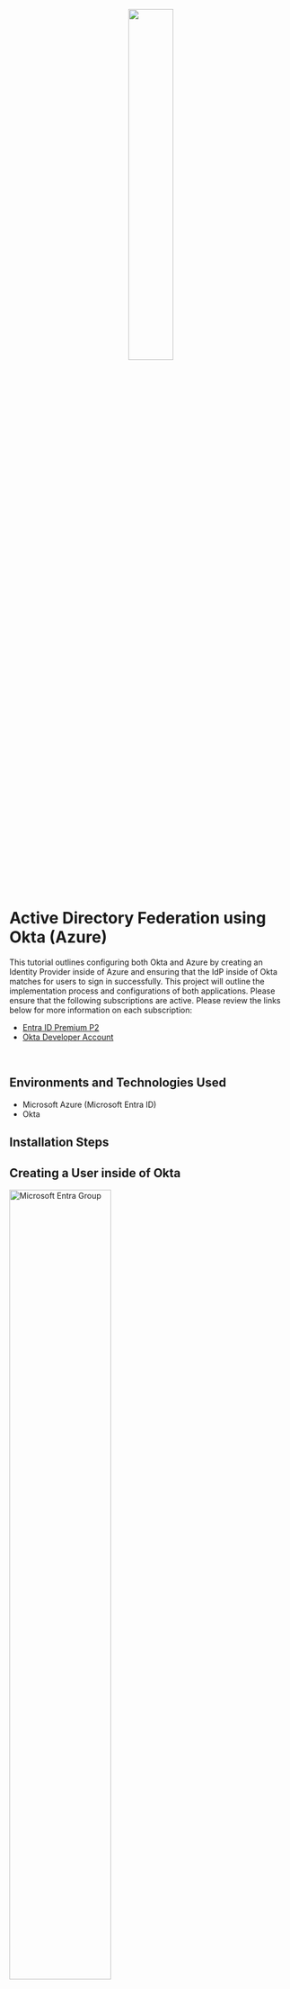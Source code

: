 <p align="center">
<img src="https://imgur.com/Eisrkr6.png" height="40%" width="40% alt=" AD Federation"/>
</p>

<h1>Active Directory Federation using Okta (Azure)</h1>

This tutorial outlines configuring both Okta and Azure by creating an Identity Provider inside of Azure and ensuring that the IdP inside of Okta matches for users to sign in successfully. This project will outline the implementation process and configurations of both applications. Please ensure that the following subscriptions are active. Please review the links below for more information on each subscription:

- [Entra ID Premium P2](https://www.microsoft.com/en-us/security/business/microsoft-entra-pricing)
- [Okta Developer Account](https://www.okta.com/free-trial/)

<br />

<h2>Environments and Technologies Used</h2>

- Microsoft Azure (Microsoft Entra ID)
- Okta

<h2>Installation Steps</h2>

<h2>Creating a User inside of Okta</h2>
<p>
<img src="https://imgur.com/byDJ1mI.png" height="60%" width="60%" alt="Microsoft Entra Group"/>
<img src="https://imgur.com/sPkeura.png" height="60%" width="60%" alt="Microsoft Entra Group"/>
</p>
<p>
  
- Please ensure that you set on your Okta account, as this account can be used for a 30-day free trial.
- To create a user inside Okta, select Directory > People > Add Person > Add User Info and Save. The new user will appear under the People tab.
- Select the user that was created > Select Admin roles > Add individual admin privileges > Select the dropdown from the role and select Super Administrator > save changes. This user will have administrator privileges of the Okta account.
</p>
<br />
<h2>Setting up the Identity Provider in Okta</h2>
<p>
<img src="https://imgur.com/mvxha1M.png" height="60%" width="60% alt="IdP"/>
<img src="https://imgur.com/2zr1NfX.png" height="60%" width="60% alt="IdP"/>
<img src="https://imgur.com/2h0v1Jy.png" height="60%" width="60% alt="IdP"/>
</p>
<p>

- Next, you will set up the identity provider inside of Okta. Select Security > Identity Providers > Add Identity Provider > Choose SAML as the Identity Provider (IDP) > Select Next > Fill at the required fields under General, Authentication Settings, and Account Matching with IDP username.
- For SAML Protocol Settings, navigate to your Azure portal > Sign in with your super administrator account (Ensure that P2 licenses are active) > Select Microsoft Entra ID > Select Enterprise applications > New Application > Create New application and name it > Select ‘Integrate any other application you don’t find in the gallery’ > Select create
</p>
<br />
<h2>Setting up the IdP in Azure</h2>
<p>
<img src="https://imgur.com/f4pxRkL.png" height="60%" width="60%" alt="AD Federation"/>
<img src="https://imgur.com/Idw7YWy.png" height="80%" width="80%" alt="AD Federation"/>
</p>
<p>

- After creating the application, select ‘Setup SSO’ > Select SAML for the SSO method > Fill out the Identifier (Entity ID) and Reply URL by creating a dummy URL (We’ll get back to this part later) > Select Save.
- Next, select Attributes and Claims and fill in the information that will be sent to Okta.
- Keep in mind that this information that is sent from Azure to Okta, must match for the user to receive access.
- Open a current attribute claim and copy the ‘Namespace schema’, as this is very important for mapping and bringing over information.
- Add a name for the claim > Paste in the schema URL > Name the source attribute > Select Save
</p>
<br />
<h2>Setting up the IdP in Azure Continued</h2>
<p>
<img src="https://imgur.com/z14W9LP.png" height="60%" width="60%" alt="AD Federation"/>
<img src="https://imgur.com/79f5JQc.png" height="60%" width="60%" alt="AD Federation"/>
<img src="https://imgur.com/1E5fQ97.png" height="60%" width="60%" alt="AD Federation"/>
</p>
<p>

- Next, you will create a new SAML certificate > Select Save > Select the three dots to download the Base 64 Certificate download.
- Next, go back to the IDp provider screen in Okta and enter in the IDP Issue URI, IDP SSO URL, and the IDP signature Certificate under SAML Protocol Settings > Select Finish.
- Next, you will collect the Assertion Consumer Service URL and Audience URI for the SAML IDP for Okta and add to the Basic SAML Configuration for the Identifier (Entity ID) using the Audience URI and Reply URL using the Assertion Consumer Service URL > Select Save
</p>
<br />
<h2>Linking and Mapping in Okta</h2>
<p>
<img src="https://imgur.com/PfNlpGv.png" height="50%" width="50%" alt="Okta"/>
</p>
<p>

- Next, you will begin mapping the attributes inside of Okta that will be pulled from Azure.
- Select Edit profile and mappings inside of Okta IdP > Mappings to setup the attributes that will be pulled over from Azure.
- Unmap all mappings under the ‘All’ tab and Save > Remove all custom attributes and select save (Wait 30 seconds).
- Select Add Attribute under Custom and list the following above > Select Save.
</p>
<br />
<h2>Testing out Okta</h2>
<p>
<img src="https://imgur.com/sZBTKZT.png" height="80%" width="80%" alt="Okta"/>
<img src="https://imgur.com/wBcs7hK.png" height="80%" width="80%" alt="Okta"/>
<img src="https://imgur.com/sjva3UT.png" height="80%" width="80%" alt="Okta"/>
</p>
<p>

- Next, test out the linking of Okta and Azure by assigning users to the application.
- Select Users and Groups under the application that was created earlier > Add new user/group > Select Single Sign > Test > Test Sign On.
- Make sure that the attributes that are assigned in Okta are filled out in Azure under the users and groups of the Okta enterprise application.
</p>
<br />
